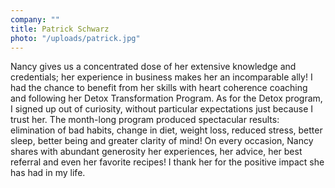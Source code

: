 ```yaml
---
company: ""
title: Patrick Schwarz
photo: "/uploads/patrick.jpg"
---
```


Nancy gives us a concentrated dose of her extensive knowledge and credentials; her experience in business makes her an incomparable ally! I had the chance to benefit from her skills with heart coherence coaching and following her Detox Transformation Program. As for the Detox program, I signed up out of curiosity, without particular expectations just because I trust her. The month-long program produced spectacular results: elimination of bad habits, change in diet, weight loss, reduced stress, better sleep, better being and greater clarity of mind! On every occasion, Nancy shares with abundant generosity her experiences, her advice, her best referral and even her favorite recipes! I thank her for the positive impact she has had in my life.
